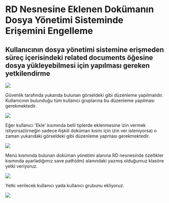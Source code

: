 # RD Nesnesine Eklenen Dokümanın Dosya Yönetimi Sisteminde Erişemini Engelleme

## Kullanıcının dosya yönetimi sistemine erişmeden süreç içerisindeki related documents öğesine dosya yükleyebilmesi için yapılması gereken yetkilendirme

![](https://docsbimser.blob.core.windows.net/imagecontainer/ek1-82f4fd4a-f5c9-4c93-8618-d1bf9797a111.png)

Güvenlik tarafında yukarıda bulunan görseldeki gibi düzenleme yapılmalıdır.
Kullanıcının bulunduğu tüm kullanıcı gruplarına bu düzenleme yapılması gerekmektedir.

![](https://docsbimser.blob.core.windows.net/imagecontainer/ek2-743e6a38-11a5-4326-bf91-854be7373aba.png)

Eğer kullanıcı 'Ekle' kısmında belli  tiplerde eklenmesine izin vermek istiyorsa(örneğin sadece ilişkili doküman kısmı için izin ver isteniyorsa) o zaman yukarıdaki görseldeki gibi düzenleme yapması gerekmektedir.

![](https://docsbimser.blob.core.windows.net/imagecontainer/ek3-f312997e-507b-4000-9e07-becbe18228f1.png)

Menü kısmında bulunan doküman yönetimi alanına RD nesnesinde özellikler kısmında ayarladığımız save path(dm) alanındaki yazmış olduğumuz klasöre yetki veriyoruz.

![](https://docsbimser.blob.core.windows.net/imagecontainer/ek4-6fbf07ab-af32-4a41-ab23-a15e8700ccac.png)

Yetki verilecek kullanıcı yada kullanıcı grubunu ekliyoruz.

![](https://docsbimser.blob.core.windows.net/imagecontainer/ek5-d5672254-5eb8-40c1-ba5d-90e0fc54d6a8.png)

